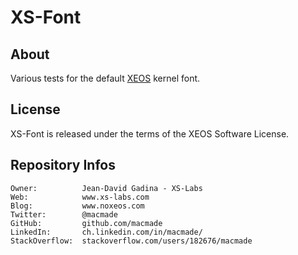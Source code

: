 XS-Font
=======

About
-----

Various tests for the default [XEOS](http://www.xs-labs.com/en/projects/xeos/) kernel font.

License
-------

XS-Font is released under the terms of the XEOS Software License.

Repository Infos
----------------

    Owner:			Jean-David Gadina - XS-Labs
    Web:			www.xs-labs.com
    Blog:			www.noxeos.com
    Twitter:		@macmade
    GitHub:			github.com/macmade
    LinkedIn:		ch.linkedin.com/in/macmade/
    StackOverflow:	stackoverflow.com/users/182676/macmade
